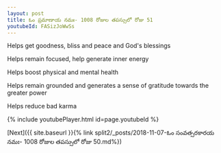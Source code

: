 ```yaml
---
layout: post
title: ఓం ప్రమాణాయ నమః- 1008 రోజుల తపస్సులో రోజు 51
youtubeId: FASizJoWwSs
---
```

 
 
Helps get goodness, bliss and peace and God's blessings
 
Helps remain focused, help generate inner energy 
 
Helps boost physical and mental health 
 
Helps remain grounded and generates a sense of gratitude towards the greater power 
 
Helps reduce bad karma
 
 
 
 


{% include youtubePlayer.html id=page.youtubeId %}
 
[Next]({{ site.baseurl }}{% link  split2/_posts/2018-11-07-ఓం సంవత్సరకారయ నమః- 1008 రోజుల తపస్సులో రోజు 50.md%})
 
